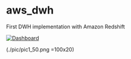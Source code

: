 # aws_dwh
First DWH implementation with Amazon Redshift 

[![Dashboard](https://www.neoadviser.com/wp-content/uploads/2019/05/power-bi.jpg)](https://app.powerbi.com/view?r=eyJrIjoiZjM5NTlmNzMtNjEyYy00YzgyLTk0YjgtNWFiOTJmZDVjZDc0IiwidCI6IjAyZDljYjNmLTFmZDMtNDQyMS05YjVkLTYwY2MxMzNhNTg3YSIsImMiOjJ9)

(./pic/pic1_50.png =100x20)

